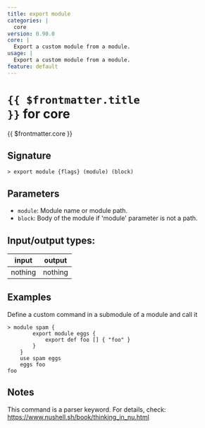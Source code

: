 ```yaml
---
title: export module
categories: |
  core
version: 0.90.0
core: |
  Export a custom module from a module.
usage: |
  Export a custom module from a module.
feature: default
---
```


<!-- This file is automatically generated. Please edit the command in https://github.com/nushell/nushell instead. -->

# <code>{{ $frontmatter.title }}</code> for core

<div class='command-title'>{{ $frontmatter.core }}</div>

## Signature

`> export module {flags} (module) (block)`

## Parameters

- `module`: Module name or module path.
- `block`: Body of the module if 'module' parameter is not a path.

## Input/output types:

| input   | output  |
| ------- | ------- |
| nothing | nothing |

## Examples

Define a custom command in a submodule of a module and call it

```nu
> module spam {
        export module eggs {
            export def foo [] { "foo" }
        }
    }
    use spam eggs
    eggs foo
foo
```

## Notes

This command is a parser keyword. For details, check:
https://www.nushell.sh/book/thinking_in_nu.html
